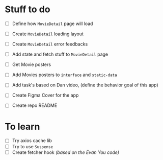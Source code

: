 # Stuff to do

- [ ] Define how `MovieDetail` page will load
- [ ] Create `MovieDetail` loading layout
- [ ] Create `MovieDetail` error feedbacks
- [ ] Add state and fetch stuff to `MovieDetail` page
- [ ] Get Movie posters
- [ ] Add Movies posters to `interface` and `static-data`

- [ ] Add task's based on Dan video, (define the behavior goal of this app)
- [ ] Create Figma Cover for the app
- [ ] Create repo README


# To learn
- [ ] Try axios cache lib
- [ ] Try to use `Suspense`
- [ ] Create fetcher hook *(based on the Evan You code)*
